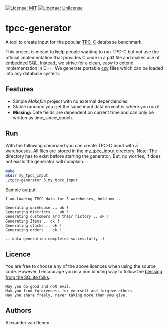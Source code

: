 
[![License: MIT](https://img.shields.io/badge/License-MIT-yellow.svg)](https://opensource.org/licenses/MIT)
[![License: Unlicense](https://img.shields.io/badge/license-Unlicense-blue.svg)](http://unlicense.org/)

# tpcc-generator

A tool to create input for the popular [TPC-C](http://www.tpc.org/tpcc/) database benchmark.

This project is meant to help people wanting to run TPC-C but not use the official implementation that provides C code in a pdf file and makes use of [embedded SQL](https://en.wikipedia.org/wiki/Embedded_SQL).
Instead, we strive for a clean, easy to extend implementation in C++.
We generate portable [csv](https://en.wikipedia.org/wiki/Comma-separated_values) files which can be loaded into any database system.

## Features

- Simple _Makefile_ project with no external dependencies.
- Stable random: you get the same input data no matter where you run it.
- __Missing:__ Date fields are dependent on current time and can only be written as time_since_epoch.

## Run

With the following command you can create TPC-C input with _5_ warehouses. All files are stored in the my_tpcc_input directory. Note: The directory has to exist before starting the generator. But, no worries, if does not exists the generator will complain.

```bash
make
mkdir my_tpcc_input
./tpcc-generator 5 my_tpcc_input
```

Sample output:
```
I am loading TPCC data for 5 warehouses, hold on ..

Generating warehouse .. ok !
Generating districts .. ok !
Generating customers and their history .. ok !
Generating Items .. ok !
Generating stocks .. ok !
Generating orders .. ok !

.. data generation completed successfully :)
```

Licence
-------
You are free to choose any of the above licences when using the source code.
However, I encourage you in a non binding way to follow the [blessing from the SQLite folks](https://github.com/sqlite/sqlite/blob/master/LICENSE.md):

```
May you do good and not evil.
May you find forgiveness for yourself and forgive others.
May you share freely, never taking more than you give.
```

Authors
-------
Alexander van Renen
